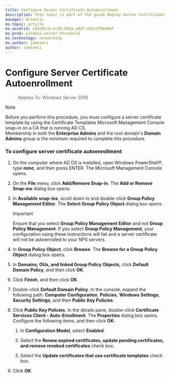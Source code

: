 ```yaml
---
title: Configure Server Certificate Autoenrollment
description: This topic is part of the guide Deploy Server Certificates for 802.1X Wired and Wireless Deployments
manager: brianlic
ms.topic: article
ms.assetid: c81e85cb-ecb8-442a-ad27-442c2f9e40df
ms.prod: windows-server-threshold
ms.technology: networking
ms.author: jamesmci
author: jamesmci
---
```

# Configure Server Certificate Autoenrollment

>Applies To: Windows Server 2016

> [!NOTE]  
> Before you perform this procedure, you must configure a server certificate template by using the Certificate Templates Microsoft Management Console snap-in on a CA that is running AD CS.  
Membership in both the **Enterprise Admins** and the root domain's **Domain Admins** group is the minimum required to complete this procedure.  
  
### To configure server certificate autoenrollment  
  
1.  On the computer where AD DS is installed, open Windows PowerShell&reg;, type **mmc**, and then press ENTER. The Microsoft Management Console opens.  
  
2.  On the **File** menu, click **Add/Remove Snap-in**. The **Add or Remove Snap-ins** dialog box opens.  
  
3.  In **Available snap-ins**, scroll down to and double-click **Group Policy Management Editor**. The **Select Group Policy Object** dialog box opens.  
  
    > [!IMPORTANT]  
    > Ensure that you select **Group Policy Management Editor** and not **Group Policy Management**. If you select **Group Policy Management**, your configuration using these instructions will fail and a server certificate will not be autoenrolled to your NPS servers.  
  
4.  In **Group Policy Object**, click **Browse**. The **Browse for a Group Policy Object** dialog box opens.  
  
5.  In **Domains, OUs, and linked Group Policy Objects,** click **Default Domain Policy**, and then click **OK**.  
  
6.  Click **Finish**, and then click **OK**.  
  
7.  Double-click **Default Domain Policy**. In the console, expand the following path: **Computer Configuration**, **Policies**, **Windows Settings**, **Security Settings**, and then **Public Key Policies**.  
  
8.  Click **Public Key Policies**. In the details pane, double-click **Certificate Services Client - Auto-Enrollment**. The **Properties** dialog box opens. Configure the following items, and then click **OK**:  
  
    1.  In **Configuration Model**, select **Enabled**.  
  
    2.  Select the **Renew expired certificates, update pending certificates, and remove revoked certificates** check box.  
  
    3.  Select the **Update certificates that use certificate templates** check box.  
  
9. Click **OK**.  
  


